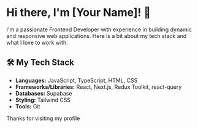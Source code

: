 # Hi there, I'm [Your Name]! 👋

I'm a passionate Frontend Developer with experience in building dynamic and responsive web applications. Here is a bit about my tech stack and what I love to work with:

## 🛠️ My Tech Stack

- **Languages:** JavaScript, TypeScript, HTML, CSS
- **Frameworks/Libraries:** React, Next.js, Redux Toolkit, react-query
- **Databases:** Supabase
- **Styling:** Tailwind CSS
- **Tools:** Git

Thanks for visiting my profile


